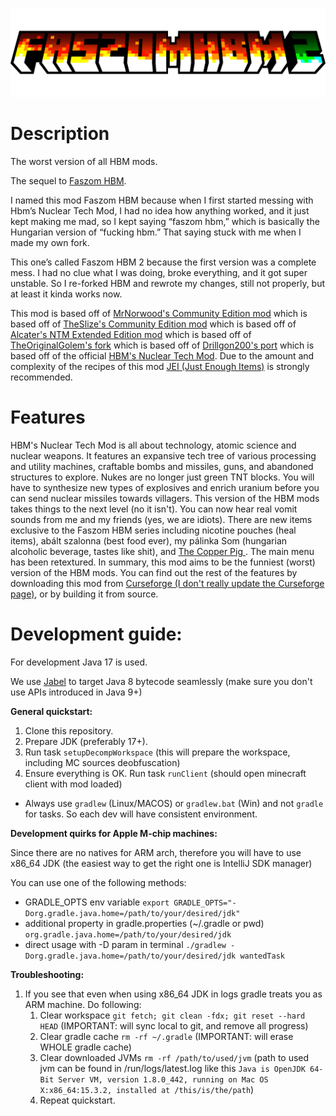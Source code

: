 ![fhbm2_title](https://raw.githubusercontent.com/nzoliii/faszomhbm2/master/static_banners/fhbm2_title.png)

# Description
The worst version of all HBM mods.

The sequel to [Faszom HBM](https://github.com/nzoliii/faszomhbm).

I named this mod Faszom HBM because when I first started messing with Hbm’s Nuclear Tech Mod, I had no idea how anything worked, and it just kept making me mad, so I kept saying “faszom hbm,” which is basically the Hungarian version of “fucking hbm.” That saying stuck with me when I made my own fork.

This one’s called Faszom HBM 2 because the first version was a complete mess. I had no clue what I was doing, broke everything, and it got super unstable. So I re-forked HBM and rewrote my changes, still not properly, but at least it kinda works now.

This mod is based off of [MrNorwood's Community Edition mod](https://github.com/MisterNorwood/Hbm-s-Nuclear-Tech-CE) which is based off of [TheSlize's Community Edition mod](https://github.com/TheSlize/Hbm-s-Nuclear-Tech-GIT) which is based off of [Alcater's NTM Extended Edition mod](https://github.com/Alcatergit/Hbm-s-Nuclear-Tech-GIT) which is based off of [TheOriginalGolem's fork](https://github.com/TheOriginalGolem/Hbm-s-Nuclear-Tech-GIT) which is based off of [Drillgon200's port](https://github.com/Drillgon200/Hbm-s-Nuclear-Tech-GIT) which is based off of the official [HBM's Nuclear Tech Mod](https://github.com/HbmMods/Hbm-s-Nuclear-Tech-GIT).
Due to the amount and complexity of the recipes of this mod [JEI (Just Enough Items)](https://www.curseforge.com/minecraft/mc-mods/jei) is strongly recommended.

# Features
HBM's Nuclear Tech Mod is all about technology, atomic science and nuclear weapons. It features an expansive tech tree of various processing and utility machines, craftable bombs and missiles, guns, and abandoned structures to explore. Nukes are no longer just green TNT blocks. You will have to synthesize new types of explosives and enrich uranium before you can send nuclear missiles towards villagers. This version of the HBM mods takes things to the next level (no it isn't). You can now hear real vomit sounds from me and my friends (yes, we are idiots). There are new items exclusive to the Faszom HBM series including nicotine pouches (heal items), abált szalonna (best food ever), my pálinka Som (hungarian alcoholic beverage, tastes like shit), and [The Copper Pig ](https://www.reddit.com/media?url=https%3A%2F%2Fpreview.redd.it%2Fg3xw7smq9vyc1.png%3Fwidth%3D640%26crop%3Dsmart%26auto%3Dwebp%26s%3D234c260f316050a9c07bd980578916cc7ea5e3d4). The main menu has been retextured. In summary, this mod aims to be the funniest (worst) version of the HBM mods. You can find out the rest of the features by downloading this mod from [Curseforge (I don't really update the Curseforge page)](https://www.curseforge.com/minecraft/mc-mods/faszomhbm2), or by building it from source.

# Development guide:
For development Java 17 is used.

We use [Jabel](https://github.com/bsideup/jabel) to target Java 8 bytecode seamlessly (make sure you don't use APIs introduced in Java 9+)

**General quickstart:**
1. Clone this repository.
2. Prepare JDK (preferably 17+).
3. Run task `setupDecompWorkspace` (this will prepare the workspace, including MC sources deobfuscation)
4. Ensure everything is OK. Run task `runClient` (should open minecraft client with mod loaded)

- Always use `gradlew` (Linux/MACOS) or `gradlew.bat` (Win) and not `gradle` for tasks. So each dev will have consistent environment.

**Development quirks for Apple M-chip machines:**

Since there are no natives for ARM arch, therefore you will have to use x86_64 JDK (the easiest way to get the right one is IntelliJ SDK manager)

You can use one of the following methods:
- GRADLE_OPTS env variable `export GRADLE_OPTS="-Dorg.gradle.java.home=/path/to/your/desired/jdk"`
- additional property in gradle.properties (~/.gradle or pwd) `org.gradle.java.home=/path/to/your/desired/jdk`
- direct usage with -D param in terminal `./gradlew -Dorg.gradle.java.home=/path/to/your/desired/jdk wantedTask`

**Troubleshooting:**

1. If you see that even when using x86_64 JDK in logs gradle treats you as ARM machine. Do following:
    1. Clear workspace `git fetch; git clean -fdx; git reset --hard HEAD` (IMPORTANT: will sync local to git, and remove all progress)
    2. Clear gradle cache `rm -rf ~/.gradle` (IMPORTANT: will erase WHOLE gradle cache)
    3. Clear downloaded JVMs `rm -rf /path/to/used/jvm`
       (path to used jvm can be found in /run/logs/latest.log like this `Java is OpenJDK 64-Bit Server VM, version 1.8.0_442, running on Mac OS X:x86_64:15.3.2, installed at /this/is/the/path`)
    4. Repeat quickstart.